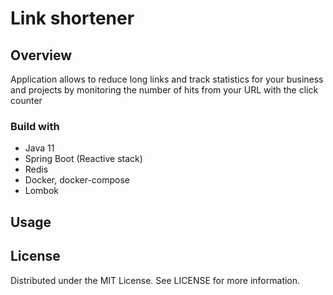 # Link shortener

## Overview

Application allows to reduce long links and track statistics for your business and projects by monitoring the number of hits from your URL with the click counter

### Build with

* Java 11
* Spring Boot (Reactive stack)
* Redis
* Docker, docker-compose
* Lombok

## Usage

## License

Distributed under the MIT License. See LICENSE for more information.

